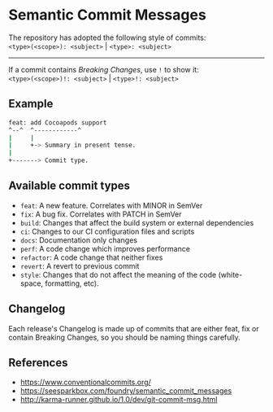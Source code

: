 # Semantic Commit Messages

The repository has adopted the following style of commits:  
  `<type>(<scope>): <subject>` | `<type>: <subject>`

---  
   
If a commit contains *Breaking Changes*, use `!` to show it:   
  `<type>(<scope>)!: <subject>` | `<type>!: <subject>`

## Example

```sh
feat: add Cocoapods support
^--^  ^------------^
|     |
|     +-> Summary in present tense.
|
+-------> Commit type.
```

## Available commit types

- `feat`: A new feature. Correlates with MINOR in SemVer
- `fix`: A bug fix. Correlates with PATCH in SemVer
- `build`: Changes that affect the build system or external dependencies
- `ci`: Changes to our CI configuration files and scripts
- `docs`: Documentation only changes
- `perf`: A code change which improves performance
- `refactor`: A code change that neither fixes
- `revert`: A revert to previous commit
- `style`: Changes that do not affect the meaning of the code (white-space, formatting, etc).

## Changelog

Each release's Changelog is made up of commits that are either feat, fix or contain Breaking Changes, so you should be naming things carefully.

## References

- https://www.conventionalcommits.org/
- https://seesparkbox.com/foundry/semantic_commit_messages
- http://karma-runner.github.io/1.0/dev/git-commit-msg.html